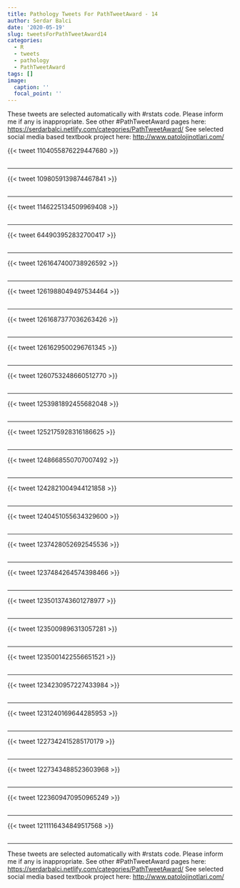 ```yaml
---
title: Pathology Tweets For PathTweetAward - 14
author: Serdar Balci
date: '2020-05-19'
slug: tweetsForPathTweetAward14
categories:
  - R
  - tweets
  - pathology
  - PathTweetAward
tags: []
image:
  caption: ''
  focal_point: ''
---
```



These tweets are selected automatically with #rstats code. Please inform me if any is inappropriate.
See other #PathTweetAward pages here: https://serdarbalci.netlify.com/categories/PathTweetAward/ 
See selected social media based textbook project here: http://www.patolojinotlari.com/

{{< tweet 1104055876229447680 >}}
<br>
<br>
<hr>
{{< tweet 1098059139874467841 >}}
<br>
<br>
<hr>
{{< tweet 1146225134509969408 >}}
<br>
<br>
<hr>
{{< tweet 644903952832700417 >}}
<br>
<br>
<hr>
{{< tweet 1261647400738926592 >}}
<br>
<br>
<hr>
{{< tweet 1261988049497534464 >}}
<br>
<br>
<hr>
{{< tweet 1261687377036263426 >}}
<br>
<br>
<hr>
{{< tweet 1261629500296761345 >}}
<br>
<br>
<hr>
{{< tweet 1260753248660512770 >}}
<br>
<br>
<hr>
{{< tweet 1253981892455682048 >}}
<br>
<br>
<hr>
{{< tweet 1252175928316186625 >}}
<br>
<br>
<hr>
{{< tweet 1248668550707007492 >}}
<br>
<br>
<hr>
{{< tweet 1242821004944121858 >}}
<br>
<br>
<hr>
{{< tweet 1240451055634329600 >}}
<br>
<br>
<hr>
{{< tweet 1237428052692545536 >}}
<br>
<br>
<hr>
{{< tweet 1237484264574398466 >}}
<br>
<br>
<hr>
{{< tweet 1235013743601278977 >}}
<br>
<br>
<hr>
{{< tweet 1235009896313057281 >}}
<br>
<br>
<hr>
{{< tweet 1235001422556651521 >}}
<br>
<br>
<hr>
{{< tweet 1234230957227433984 >}}
<br>
<br>
<hr>
{{< tweet 1231240169644285953 >}}
<br>
<br>
<hr>
{{< tweet 1227342415285170179 >}}
<br>
<br>
<hr>
{{< tweet 1227343488523603968 >}}
<br>
<br>
<hr>
{{< tweet 1223609470950965249 >}}
<br>
<br>
<hr>
{{< tweet 1211116434849517568 >}}
<br>
<br>
<hr>


These tweets are selected automatically with #rstats code. Please inform me if any is inappropriate.
See other #PathTweetAward pages here: https://serdarbalci.netlify.com/categories/PathTweetAward/ 
See selected social media based textbook project here: http://www.patolojinotlari.com/
